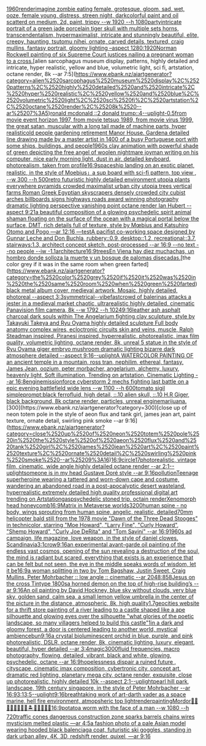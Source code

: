 [1960](https://www.ebank.nz/aiartgenerator?category=1960)[](https://www.ebank.nz/aiartgenerator?category=)[render](https://www.ebank.nz/aiartgenerator?category=render)[imagine zombie eating female, grotesque, gloom, sad, wet, ooze, female young, distress, streen night, dark](https://www.ebank.nz/aiartgenerator?category=imagine%2520zombie%2520eating%2520female%2C%2520grotesque%2C%2520gloom%2C%2520sad%2C%2520wet%2C%2520ooze%2C%2520female%2520young%2C%2520distress%2C%2520streen%2520night%2C%2520dark)[colorful paint and oil scatterd on medium, 2d, paint, trippy --w 1920 --h 1080](https://www.ebank.nz/aiartgenerator?category=colorful%2520paint%2520and%2520oil%2520scatterd%2520on%2520medium%2C%25202d%2C%2520paint%2C%2520trippy%2520--w%25201920%2520--h%25201080)[party](https://www.ebank.nz/aiartgenerator?category=party)[intricate portrait of a green jade porcelain tiger skull with multiple sets horns, transcendentalism, hypermaximalist, intricate and stunningly beautiful, elite, creepy, haunting, tsutomu nihei, ornate, carved details, textured, craig mullins, fantasy portrait, gloomy lighting –aspect 1280:1920](https://www.ebank.nz/aiartgenerator?category=intricate%2520portrait%2520of%2520a%2520green%2520jade%2520porcelain%2520tiger%2520skull%2520with%2520multiple%2520sets%2520horns%2C%2520transcendentalism%2C%2520hypermaximalist%2C%2520intricate%2520and%2520stunningly%2520beautiful%2C%2520elite%2C%2520creepy%2C%2520haunting%2C%2520tsutomu%2520nihei%2C%2520ornate%2C%2520carved%2520details%2C%2520textured%2C%2520craig%2520mullins%2C%2520fantasy%2520portrait%2C%2520gloomy%2520lighting%2520%E2%80%93aspect%25201280%3A1920)[Norman Rockwell painting of six Supreme Court justices nailing a pregnant woman to a cross.](https://www.ebank.nz/aiartgenerator?category=Norman%2520Rockwell%2520painting%2520of%2520six%2520Supreme%2520Court%2520justices%2520nailing%2520a%2520pregnant%2520woman%2520to%2520a%2520cross.)[alien sarcophagus museum display, patterns, highly detailed and intricate, hyper realistic, yellow and blue, volumetric light, sci fi, artstation, octane render, 8k --ar 7:5](https://www.ebank.nz/aiartgenerator?category=alien%2520sarcophagus%2520museum%2520display%2C%2520patterns%2C%2520highly%2520detailed%2520and%2520intricate%2C%2520hyper%2520realistic%2C%2520yellow%2520and%2520blue%2C%2520volumetric%2520light%2C%2520sci%2520fi%2C%2520artstation%2C%2520octane%2520render%2C%25208k%2520--ar%25207%3A5)[ronald mcdonald ::2 donald trump::4](https://www.ebank.nz/aiartgenerator?category=ronald%2520mcdonald%2520%3A%3A2%2520donald%2520trump%3A%3A4)[--uplight](https://www.ebank.nz/aiartgenerator?category=--uplight)[-0.5](https://www.ebank.nz/aiartgenerator?category=-0.5)[from movie event horizon 1997, from movie tetsuo 1989, from movie virus 1999, the great satan, muscular with a long tail made of machine parts, hyper realistic](https://www.ebank.nz/aiartgenerator?category=from%2520movie%2520event%2520horizon%25201997%2C%2520from%2520movie%2520tetsuo%25201989%2C%2520from%2520movie%2520virus%25201999%2C%2520the%2520great%2520satan%2C%2520muscular%2520with%2520a%2520long%2520tail%2520made%2520of%2520machine%2520parts%2C%2520hyper%2520realistic)[old people gardening retirement Manor House. Garden](https://www.ebank.nz/aiartgenerator?category=old%2520people%2520gardening%2520retirement%2520Manor%2520House.%2520Garden)[a detailed line drawing made by a master artist in 1400 of a busy Portuguese port with some ships, buildings, and people](https://www.ebank.nz/aiartgenerator?category=a%2520detailed%2520line%2520drawing%2520made%2520by%2520a%2520master%2520artist%2520in%25201400%2520of%2520a%2520busy%2520Portuguese%2520port%2520with%2520some%2520ships%2C%2520buildings%2C%2520and%2520people)[1960s clay animation with powerful shade of green depicting the free angel of woolen nightmare joy](https://www.ebank.nz/aiartgenerator?category=1960s%2520clay%2520animation%2520with%2520powerful%2520shade%2520of%2520green%2520depicting%2520the%2520free%2520angel%2520of%2520woolen%2520nightmare%2520joy)[man writing on his computer, nice early morning light, dust in air, detailed keyboard, photorealism, taken from profile](https://www.ebank.nz/aiartgenerator?category=man%2520writing%2520on%2520his%2520computer%2C%2520nice%2520early%2520morning%2520light%2C%2520dust%2520in%2520air%2C%2520detailed%2520keyboard%2C%2520photorealism%2C%2520taken%2520from%2520profile)[16:9](https://www.ebank.nz/aiartgenerator?category=16%3A9)[spaceship landing on an exotic planet, realistic, in the style of Moebius](https://www.ebank.nz/aiartgenerator?category=spaceship%2520landing%2520on%2520an%2520exotic%2520planet%2C%2520realistic%2C%2520in%2520the%2520style%2520of%2520Moebius)[」](https://www.ebank.nz/aiartgenerator?category=%E3%80%8D)[a sup board with sci-fi pattern, top view , --w 300 --h 500](https://www.ebank.nz/aiartgenerator?category=a%2520sup%2520board%2520with%2520sci-fi%2520pattern%2C%2520top%2520view%2520%2C%2520--w%2520300%2520--h%2520500)[retro futuristic highly detailed environment utopia plants everywhere pyramids crowded maximalist urban city utopia trees  vertical farms Roman Greek Egyptian skyscrapers densely crowded city cubist arches billboards signs highways roads award winning photography dramatic lighting perspective vanishing point octane render Ian Hubert  --aspect 9:21](https://www.ebank.nz/aiartgenerator?category=retro%2520futuristic%2520highly%2520detailed%2520environment%2520utopia%2520plants%2520everywhere%2520pyramids%2520crowded%2520maximalist%2520urban%2520city%2520utopia%2520trees%2520%2520vertical%2520farms%2520Roman%2520Greek%2520Egyptian%2520skyscrapers%2520densely%2520crowded%2520city%2520cubist%2520arches%2520billboards%2520signs%2520highways%2520roads%2520award%2520winning%2520photography%2520dramatic%2520lighting%2520perspective%2520vanishing%2520point%2520octane%2520render%2520Ian%2520Hubert%2520%2520--aspect%25209%3A21)[a beautiful composition of a glowing psychedelic spirit animal shaman floating on the surface of the ocean with a magical portal below the surface, DMT,  rich details full of texture, style by Mœbius and Katsuhiro Otomo and Pogo —ar 12:16 —test](https://www.ebank.nz/aiartgenerator?category=a%2520beautiful%2520composition%2520of%2520a%2520glowing%2520psychedelic%2520spirit%2520animal%2520shaman%2520floating%2520on%2520the%2520surface%2520of%2520the%2520ocean%2520with%2520a%2520magical%2520portal%2520below%2520the%2520surface%2C%2520DMT%2C%2520%2520rich%2520details%2520full%2520of%2520texture%2C%2520style%2520by%2520M%C5%93bius%2520and%2520Katsuhiro%2520Otomo%2520and%2520Pogo%2520%E2%80%94ar%252012%3A16%2520%E2%80%94test)[A pacifist co-working space designed by Gunnar Leche and Don Buchla, rubbery::0.9, desktop::1.2, recreational::3.7,  stairways:1.3, architect concept sketch, post-processed --ar 16:9 --no text --no people --iw -1.1](https://www.ebank.nz/aiartgenerator?category=A%2520pacifist%2520co-working%2520space%2520designed%2520by%2520Gunnar%2520Leche%2520and%2520Don%2520Buchla%2C%2520rubbery%3A%3A0.9%2C%2520desktop%3A%3A1.2%2C%2520recreational%3A%3A3.7%2C%2520%2520stairways%3A1.3%2C%2520architect%2520concept%2520sketch%2C%2520post-processed%2520--ar%252016%3A9%2520--no%2520text%2520--no%2520people%2520--iw%2520-1.1)[architecture](https://www.ebank.nz/aiartgenerator?category=architecture)[16:9](https://www.ebank.nz/aiartgenerator?category=16%3A9)[trees](https://www.ebank.nz/aiartgenerator?category=trees)[En Viena hay diez muchachas, un hombro donde solloza la muerte y un bosque de palomas disecadas.](https://www.ebank.nz/aiartgenerator?category=En%2520Viena%2520hay%2520diez%2520muchachas%2C%2520un%2520hombro%2520donde%2520solloza%2520la%2520muerte%2520y%2520un%2520bosque%2520de%2520palomas%2520disecadas.)[the color grey if it was in the same room when green farted](https://www.ebank.nz/aiartgenerator?category=the%2520color%2520grey%2520if%2520it%2520was%2520in%2520the%2520same%2520room%2520when%2520green%2520farted)[black metal album cover, medieval artwork, Mosaic, highly detailed, photoreal --aspect 3:3](https://www.ebank.nz/aiartgenerator?category=black%2520metal%2520album%2520cover%2C%2520medieval%2520artwork%2C%2520Mosaic%2C%2520highly%2520detailed%2C%2520photoreal%2520--aspect%25203%3A3)[symmetrical](https://www.ebank.nz/aiartgenerator?category=symmetrical)[--vibefast](https://www.ebank.nz/aiartgenerator?category=--vibefast)[crowd of balerinas attacks a jester in a medieval market  chaotic, ultrarealistic highly detailed, cinematic Panavision film camera, 8k --w 1792 --h 1024](https://www.ebank.nz/aiartgenerator?category=crowd%2520of%2520balerinas%2520attacks%2520a%2520jester%2520in%2520a%2520medieval%2520market%2520%2520chaotic%2C%2520ultrarealistic%2520highly%2520detailed%2C%2520cinematic%2520Panavision%2520film%2520camera%2C%25208k%2520--w%25201792%2520--h%25201024)[9:16](https://www.ebank.nz/aiartgenerator?category=9%3A16)[leather ash asphalt charcoal dark souls within The Angelarium fighting clay sculpture, style by Takayuki Takeya and Ryu Oyama highly detailed sculpture Full body anatomy complex,wires, ecloctronic circuits skin and veins, muscle,  Ralph Steadman inspired, Piranesi inspired, hyperrealistic, photorealistic, imax film quality, volumetric lighting, octane render, 8k, unreal 5 statue in the style of Ryu Oyama giger embryo mushroom dramatic lighting bizarre dark atmosphere detailed --aspect 9:16](https://www.ebank.nz/aiartgenerator?category=leather%2520ash%2520asphalt%2520charcoal%2520dark%2520souls%2520within%2520The%2520Angelarium%2520fighting%2520clay%2520sculpture%2C%2520style%2520by%2520Takayuki%2520Takeya%2520and%2520Ryu%2520Oyama%2520highly%2520detailed%2520sculpture%2520Full%2520body%2520anatomy%2520complex%2Cwires%2C%2520ecloctronic%2520circuits%2520skin%2520and%2520veins%2C%2520muscle%2C%2520%2520Ralph%2520Steadman%2520inspired%2C%2520Piranesi%2520inspired%2C%2520hyperrealistic%2C%2520photorealistic%2C%2520imax%2520film%2520quality%2C%2520volumetric%2520lighting%2C%2520octane%2520render%2C%25208k%2C%2520unreal%25205%2520statue%2520in%2520the%2520style%2520of%2520Ryu%2520Oyama%2520giger%2520embryo%2520mushroom%2520dramatic%2520lighting%2520bizarre%2520dark%2520atmosphere%2520detailed%2520--aspect%25209%3A16)[--uplight](https://www.ebank.nz/aiartgenerator?category=--uplight)[A WATERCOLOR PAINTING OF an ancient temple in a mountain, ross tran, nephilim, ethereal, fantasy, James Jean, oozium, peter morbacher, angelarium, alchemy, luxury, heavenly light, Soft illumination, Trending on artstation, Cinematic Lighting --ar 16:8](https://www.ebank.nz/aiartgenerator?category=A%2520WATERCOLOR%2520PAINTING%2520OF%2520an%2520ancient%2520temple%2520in%2520a%2520mountain%2C%2520ross%2520tran%2C%2520nephilim%2C%2520ethereal%2C%2520fantasy%2C%2520James%2520Jean%2C%2520oozium%2C%2520peter%2520morbacher%2C%2520angelarium%2C%2520alchemy%2C%2520luxury%2C%2520heavenly%2520light%2C%2520Soft%2520illumination%2C%2520Trending%2520on%2520artstation%2C%2520Cinematic%2520Lighting%2520--ar%252016%3A8)[engine](https://www.ebank.nz/aiartgenerator?category=engine)[missionforce cyberstorm 2 mechs fighting last battle on a epic evening battlefield wide lens  --w 1100 --h 600](https://www.ebank.nz/aiartgenerator?category=missionforce%2520cyberstorm%25202%2520mechs%2520fighting%2520last%2520battle%2520on%2520a%2520epic%2520evening%2520battlefield%2520wide%2520lens%2520%2520--w%25201100%2520--h%2520600)[tomato sigil simple](https://www.ebank.nz/aiartgenerator?category=tomato%2520sigil%2520simple)[prompt:black ferrofluid, high detail, ::.10 alien skull, ::.10 H.R Giger, black background, 8k octane render, particles, unreal engine](https://www.ebank.nz/aiartgenerator?category=prompt%3Ablack%2520ferrofluid%2C%2520high%2520detail%2C%2520%3A%3A.10%2520alien%2520skull%2C%2520%3A%3A.10%2520H.R%2520Giger%2C%2520black%2520background%2C%25208k%2520octane%2520render%2C%2520particles%2C%2520unreal%2520engine)[marijuana.](https://www.ebank.nz/aiartgenerator?category=marijuana.)[300](https://www.ebank.nz/aiartgenerator?category=300)[close up of neon totem pole in the style of aeon flux and tank girl, james jean art, paint texture, ornate detail, swirling pink smoke --ar 9:16](https://www.ebank.nz/aiartgenerator?category=close%2520up%2520of%2520neon%2520totem%2520pole%2520in%2520the%2520style%2520of%2520aeon%2520flux%2520and%2520tank%2520girl%2C%2520james%2520jean%2520art%2C%2520paint%2520texture%2C%2520ornate%2520detail%2C%2520swirling%2520pink%2520smoke%2520--ar%25209%3A16)[16:9](https://www.ebank.nz/aiartgenerator?category=16%3A9)[circle](https://www.ebank.nz/aiartgenerator?category=circle)[17](https://www.ebank.nz/aiartgenerator?category=17)[photorealistic, vintage film, cinematic, wide angle highly detailed octane render --ar 2:1](https://www.ebank.nz/aiartgenerator?category=photorealistic%2C%2520vintage%2520film%2C%2520cinematic%2C%2520wide%2520angle%2520highly%2520detailed%2520octane%2520render%2520--ar%25202%3A1)[--uplight](https://www.ebank.nz/aiartgenerator?category=--uplight)[someone is in my head  Gustave Doré style --ar 9:16](https://www.ebank.nz/aiartgenerator?category=someone%2520is%2520in%2520my%2520head%2520%2520Gustave%2520Dor%C3%A9%2520style%2520--ar%25209%3A16)[pollution](https://www.ebank.nz/aiartgenerator?category=pollution)[Teenage superheroine wearing a tattered and worn-down cape and costume, wandering an abandoned road in a post-apocalyptic desert wasteland, hyperrealistic extremely detailed high quality professional digital art trending on Artstation](https://www.ebank.nz/aiartgenerator?category=Teenage%2520superheroine%2520wearing%2520a%2520tattered%2520and%2520worn-down%2520cape%2520and%2520costume%2C%2520wandering%2520an%2520abandoned%2520road%2520in%2520a%2520post-apocalyptic%2520desert%2520wasteland%2C%2520hyperrealistic%2520extremely%2520detailed%2520high%2520quality%2520professional%2520digital%2520art%2520trending%2520on%2520Artstation)[gas](https://www.ebank.nz/aiartgenerator?category=gas)[](https://www.ebank.nz/aiartgenerator?category=)[psychedelic stoned trip, octain render](https://www.ebank.nz/aiartgenerator?category=psychedelic%2520stoned%2520trip%2C%2520octain%2520render)[Xenomorph head honeycomb](https://www.ebank.nz/aiartgenerator?category=Xenomorph%2520head%2520honeycomb)[16:9](https://www.ebank.nz/aiartgenerator?category=16%3A9)[Matrix in Metaverse worlds](https://www.ebank.nz/aiartgenerator?category=Matrix%2520in%2520Metaverse%2520worlds)[3200](https://www.ebank.nz/aiartgenerator?category=3200)[human spine - no body, wings sprouting from human spine, angelic, realistic, detailed](https://www.ebank.nz/aiartgenerator?category=human%2520spine%2520-%2520no%2520body%2C%2520wings%2520sprouting%2520from%2520human%2520spine%2C%2520angelic%2C%2520realistic%2C%2520detailed)[70mm helicopter bald still from the 1978 movie "Dawn of the Three Dead Stooges" in technicolor, starring "Moe Howard", "Larry Fine", "Curly Howard", "Shemp Howard", "Curly Joe DeRita" and "Tom Savini" --ar 16:9](https://www.ebank.nz/aiartgenerator?category=70mm%2520helicopter%2520bald%2520still%2520from%2520the%25201978%2520movie%2520%22Dawn%2520of%2520the%2520Three%2520Dead%2520Stooges%22%2520in%2520technicolor%2C%2520starring%2520%22Moe%2520Howard%22%2C%2520%22Larry%2520Fine%22%2C%2520%22Curly%2520Howard%22%2C%2520%22Shemp%2520Howard%22%2C%2520%22Curly%2520Joe%2520DeRita%22%2520and%2520%22Tom%2520Savini%22%2520--ar%252016%3A9)[1960s ad campaign, life magazine, love weapon, in the style of daniel clowes. Scandinavia](https://www.ebank.nz/aiartgenerator?category=1960s%2520ad%2520campaign%2C%2520life%2520magazine%2C%2520love%2520weapon%2C%2520in%2520the%2520style%2520of%2520daniel%2520clowes.%2520Scandinavia)[3:1](https://www.ebank.nz/aiartgenerator?category=3%3A1)[crow](https://www.ebank.nz/aiartgenerator?category=crow)[9:16](https://www.ebank.nz/aiartgenerator?category=9%3A16)[an experimental avant-garde oil painting of the endless vast cosmos, opening of the sun revealing a destruction of the soul, the mind is radiant but scared, everything that exists is an experience that can be felt but not seen, the eye in the middle speaks words of wisdom, let it be](https://www.ebank.nz/aiartgenerator?category=an%2520experimental%2520avant-garde%2520oil%2520painting%2520of%2520the%2520endless%2520vast%2520cosmos%2C%2520opening%2520of%2520the%2520sun%2520revealing%2520a%2520destruction%2520of%2520the%2520soul%2C%2520the%2520mind%2520is%2520radiant%2520but%2520scared%2C%2520everything%2520that%2520exists%2520is%2520an%2520experience%2520that%2520can%2520be%2520felt%2520but%2520not%2520seen%2C%2520the%2520eye%2520in%2520the%2520middle%2520speaks%2520words%2520of%2520wisdom%2C%2520let%2520it%2520be)[16:9](https://www.ebank.nz/aiartgenerator?category=16%3A9)[a woman splitting in two by Tom Bagshaw, Justin Sweet, Craig Mullins, Peter Mohrbacher :: low angle :: cinematic --ar 2048:858](https://www.ebank.nz/aiartgenerator?category=a%2520woman%2520splitting%2520in%2520two%2520by%2520Tom%2520Bagshaw%2C%2520Justin%2520Sweet%2C%2520Craig%2520Mullins%2C%2520Peter%2520Mohrbacher%2520%3A%3A%2520low%2520angle%2520%3A%3A%2520cinematic%2520--ar%25202048%3A858)[Jesus on the cross Tintype 1800s](https://www.ebank.nz/aiartgenerator?category=Jesus%2520on%2520the%2520cross%2520Tintype%25201800s)[a horned demon on the top of high-rise building’s --ar 9:16](https://www.ebank.nz/aiartgenerator?category=a%2520horned%2520demon%2520on%2520the%2520top%2520of%2520high-rise%2520building%E2%80%99s%2520--ar%25209%3A16)[An oil painting by David Hockney, blue sky without clouds, very blue sky, golden sand, calm sea, a small lemon yellow umbrella in the center of the picture in the distance, atmospheric, 8k, high quality](https://www.ebank.nz/aiartgenerator?category=An%2520oil%2520painting%2520by%2520David%2520Hockney%2C%2520blue%2520sky%2520without%2520clouds%2C%2520very%2520blue%2520sky%2C%2520golden%2520sand%2C%2520calm%2520sea%2C%2520a%2520small%2520lemon%2520yellow%2520umbrella%2520in%2520the%2520center%2520of%2520the%2520picture%2520in%2520the%2520distance%2C%2520atmospheric%2C%25208k%2C%2520high%2520quality)[1.7](https://www.ebank.nz/aiartgenerator?category=1.7)[geocities website for a thrift store painting of a river leading to a castle shaped like a ape silhouette and glowing eyes over the silhouette "what glories of the poetic landscape, so many villagers helped to build this castle"](https://www.ebank.nz/aiartgenerator?category=geocities%2520website%2520for%2520a%2520thrift%2520store%2520painting%2520of%2520a%2520river%2520leading%2520to%2520a%2520castle%2520shaped%2520like%2520a%2520ape%2520silhouette%2520and%2520glowing%2520eyes%2520over%2520the%2520silhouette%2520%22what%2520glories%2520of%2520the%2520poetic%2520landscape%2C%2520so%2520many%2520villagers%2520helped%2520to%2520build%2520this%2520castle%22)[1](https://www.ebank.nz/aiartgenerator?category=1)[in a dark and gloomy forest, a door is centered leading to another world, mystical ambience](https://www.ebank.nz/aiartgenerator?category=in%2520a%2520dark%2520and%2520gloomy%2520forest%2C%2520a%2520door%2520is%2520centered%2520leading%2520to%2520another%2520world%2C%2520mystical%2520ambience)[bun](https://www.ebank.nz/aiartgenerator?category=bun)[9:16](https://www.ebank.nz/aiartgenerator?category=9%3A16)[a crystal bioluminescent orchid in blue, purple, and pink photorealistic, DSLR, octane render, 8k, cinematic lighting, luxury, elegant, beautiful, hyper detailed --ar 3:4](https://www.ebank.nz/aiartgenerator?category=a%2520crystal%2520bioluminescent%2520orchid%2520in%2520blue%2C%2520purple%2C%2520and%2520pink%2520photorealistic%2C%2520DSLR%2C%2520octane%2520render%2C%25208k%2C%2520cinematic%2520lighting%2C%2520luxury%2C%2520elegant%2C%2520beautiful%2C%2520hyper%2520detailed%2520--ar%25203%3A4)[magic](https://www.ebank.nz/aiartgenerator?category=magic)[3000](https://www.ebank.nz/aiartgenerator?category=3000)[fluid frequencies, macro photography, flowing, detailed, vibrant, black and white, glowing, psychedelic, octane --ar 16:9](https://www.ebank.nz/aiartgenerator?category=fluid%2520frequencies%2C%2520macro%2520photography%2C%2520flowing%2C%2520detailed%2C%2520vibrant%2C%2520black%2520and%2520white%2C%2520glowing%2C%2520psychedelic%2C%2520octane%2520--ar%252016%3A9)[hopelessness dispair a ruined future , cityscape, cinematic imax composition, cybertronic city,  concept art, dramatic red lighting, planetary mega city, octane render, exquisite, close up photorealistic, highly detailed 10k --aspect 2:1](https://www.ebank.nz/aiartgenerator?category=hopelessness%2520dispair%2520a%2520ruined%2520future%2520%2C%2520cityscape%2C%2520cinematic%2520imax%2520composition%2C%2520cybertronic%2520city%2C%2520%2520concept%2520art%2C%2520dramatic%2520red%2520lighting%2C%2520planetary%2520mega%2520city%2C%2520octane%2520render%2C%2520exquisite%2C%2520close%2520up%2520photorealistic%2C%2520highly%2520detailed%252010k%2520--aspect%25202%3A1)[--uplight](https://www.ebank.nz/aiartgenerator?category=--uplight)[pearl hill park, landscape, 19th century singapore,  in the style of Peter Mohrbacher --ar 16:9](https://www.ebank.nz/aiartgenerator?category=pearl%2520hill%2520park%2C%2520landscape%2C%252019th%2520century%2520singapore%2C%2520%2520in%2520the%2520style%2520of%2520Peter%2520Mohrbacher%2520--ar%252016%3A9)[3:1](https://www.ebank.nz/aiartgenerator?category=3%3A1)[3:5](https://www.ebank.nz/aiartgenerator?category=3%3A5)[--uplight](https://www.ebank.nz/aiartgenerator?category=--uplight)[9:16](https://www.ebank.nz/aiartgenerator?category=9%3A16)[breathtaking work of art](https://www.ebank.nz/aiartgenerator?category=breathtaking%2520work%2520of%2520art)[-](https://www.ebank.nz/aiartgenerator?category=-)[darth vader as a space marine, hell fire environment, atmopsheric top light](https://www.ebank.nz/aiartgenerator?category=darth%2520vader%2520as%2520a%2520space%2520marine%2C%2520hell%2520fire%2520environment%2C%2520atmopsheric%2520top%2520light)[render](https://www.ebank.nz/aiartgenerator?category=render)[painting](https://www.ebank.nz/aiartgenerator?category=painting)[Mordor](https://www.ebank.nz/aiartgenerator?category=Mordor)[🧞‍♂️🧞‍♀️🧞👾🐙🦑🏝🌌🌊🔮🏴‍☠️](https://www.ebank.nz/aiartgenerator?category=%F0%9F%A7%9E%E2%80%8D%E2%99%82%EF%B8%8F%F0%9F%A7%9E%E2%80%8D%E2%99%80%EF%B8%8F%F0%9F%A7%9E%F0%9F%91%BE%F0%9F%90%99%F0%9F%A6%91%F0%9F%8F%9D%F0%9F%8C%8C%F0%9F%8C%8A%F0%9F%94%AE%F0%9F%8F%B4%E2%80%8D%E2%98%A0%EF%B8%8F)[16:9](https://www.ebank.nz/aiartgenerator?category=16%3A9)[potato](https://www.ebank.nz/aiartgenerator?category=potato)[a worm with the face of a man --w 1080 --h 720](https://www.ebank.nz/aiartgenerator?category=a%2520worm%2520with%2520the%2520face%2520of%2520a%2520man%2520--w%25201080%2520--h%2520720)[traffic cones dangerous construction zone sparks barrels chains wires mysticism melted plastic —ar 4:5](https://www.ebank.nz/aiartgenerator?category=traffic%2520cones%2520dangerous%2520construction%2520zone%2520sparks%2520barrels%2520chains%2520wires%2520mysticism%2520melted%2520plastic%2520%E2%80%94ar%25204%3A5)[a fashion photo of a pale Asian model wearing hooded black balenciaga coat, futuristic ski goggles, standing in dark urban alley, 4K, 3D, redshift render, quixel, —ar 9:16](https://www.ebank.nz/aiartgenerator?category=a%2520fashion%2520photo%2520of%2520a%2520pale%2520Asian%2520model%2520wearing%2520hooded%2520black%2520balenciaga%2520coat%2C%2520futuristic%2520ski%2520goggles%2C%2520standing%2520in%2520dark%2520urban%2520alley%2C%25204K%2C%25203D%2C%2520redshift%2520render%2C%2520quixel%2C%2520%E2%80%94ar%25209%3A16)